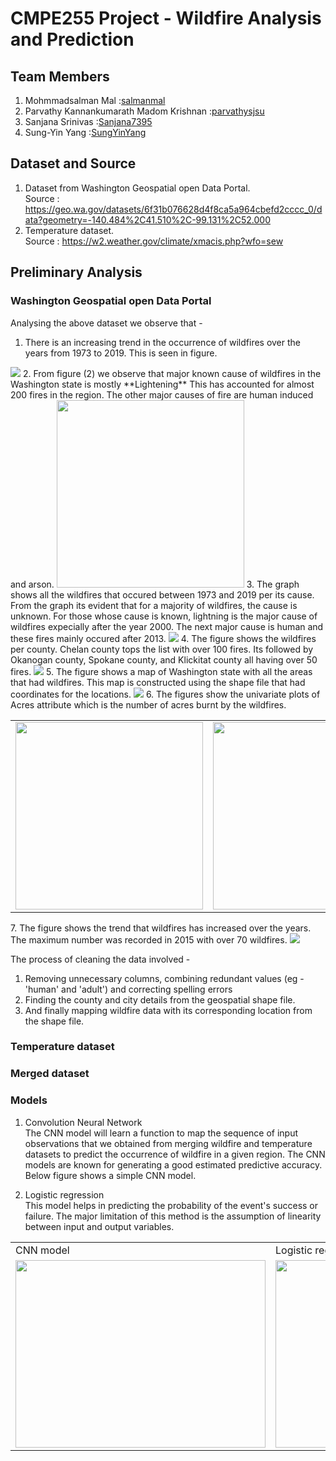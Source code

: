 # CMPE255 Project - Wildfire Analysis and Prediction

## Team Members
1. Mohmmadsalman Mal :[salmanmal](https://github.com/salmanmal)
2. Parvathy Kannankumarath Madom Krishnan :[parvathysjsu](https://github.com/parvathysjsu)
3. Sanjana Srinivas :[Sanjana7395](https://github.com/Sanjana7395)
4. Sung-Yin Yang :[SungYinYang](https://github.com/SungYinYang)

## Dataset and Source
1. Dataset from Washington Geospatial open Data Portal.  
Source : https://geo.wa.gov/datasets/6f31b076628d4f8ca5a964cbefd2cccc_0/data?geometry=-140.484%2C41.510%2C-99.131%2C52.000    
2. Temperature dataset.     
Source : https://w2.weather.gov/climate/xmacis.php?wfo=sew

## Preliminary Analysis
### Washington Geospatial open Data Portal  
Analysing the above dataset we observe that -   
1. There is an increasing trend in the occurrence of wildfires over the years from 1973 to 2019.
This is seen in figure.
<img src="graphs/No_Of_Fires_over_the years.png" > 
2. From figure (2) we observe that major known cause of wildfires in the Washington state is mostly **Lightening** This has accounted for almost 200 fires in the region. The other major causes of fire are human induced and arson. 
<img src="graphs/wildfire_causes_chart.png" width=300 height=300>
3. The graph shows all the wildfires that occured between 1973 and 2019 per its cause. From the graph its evident that for a majority of wildfires, the cause is unknown. For those whose cause is known, lightning is the major cause of wildfires expecially after the year 2000. The next major cause is human and these fires mainly occured after 2013.
<img src="graphs/wildfire_per_cause.png" />
4. The figure shows the wildfires per county. Chelan county tops the list with over 100 fires. Its followed by Okanogan county, Spokane county, and Klickitat county all having over 50 fires.
<img src="graphs/wildfire_county_wise_chart.png" />
5. The figure shows a map of Washington state with all the areas that had wildfires. This map is constructed using the shape file that had coordinates for the locations.
<img src="graphs/wildfire_data_map_from_shapefile.png"  />
6. The figures show the univariate plots of Acres attribute which is the number of acres burnt by the wildfires.
<table>
  <tr>
    <td><img src="graphs/wildfire_boxplot_acres.png"  width=300 height=300/></td>
    <td><img src="graphs/wildfire_hist_acres.png"  width=300 height=300/></td>
  </tr>
 </table>
7. The figure shows the trend that wildfires has increased over the years. The maximum number was recorded in 2015 with over 70 wildfires.
<img src="graphs/wildfire_year_wise_chart.png" />

The process of cleaning the data involved - 
1. Removing unnecessary columns, combining redundant values (eg - 'human' and 'adult') and
correcting spelling errors
2. Finding the county and city details from the geospatial shape file.
3. And finally mapping wildfire data with its corresponding location from the shape file.

### Temperature dataset 

### Merged dataset  

### Models
1. Convolution Neural Network      
The CNN model will learn a function to map the sequence of input observations that we obtained from merging wildfire
and temperature datasets to predict the occurrence of wildfire in a given region. The CNN models are known for 
generating a good estimated predictive accuracy. Below figure shows a simple CNN model.

2. Logistic regression  
This model helps in predicting the probability of the event's success or failure. The major limitation of
this method is the assumption of linearity between input and output variables. 

<table>
  <tr>
    <td>CNN model</td>
    <td>Logistic regression</td>
  </tr>
  <tr>
    <td><img src="graphs/model_images/cnn.png" width=400 height=300></td>
    <td><img src="graphs/model_images/logistic.png" width=400 height=300></td>
  </tr>
 </table>
